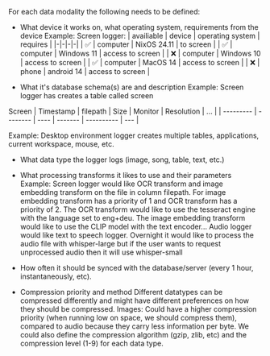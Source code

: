 For each data modality the following needs to be defined:

- What device it works on, what operating system, requirements from the device
  Example:
  Screen logger:
  | availiable | device | operating system | requires |
  |-|-|-|-|
  | ✅ | computer | NixOS 24.11 | to screen |
  | ✅ | computer | Windows 11 | access to screen |
  | ❌ | computer | Windows 10 | access to screen |
  | ✅ | computer | MacOS 14 | access to screen |
  | ❌ | phone | android 14 | access to screen |

- What it's database schema(s) are and description
  Example:
  Screen logger has creates a table called screen

Screen
| Timestamp | filepath | Size | Monitor | Resolution | ... |
| --------- | -------- | ---- | ------- | ---------- | --- |

Example:
Desktop environment logger creates multiple tables, applications, current workspace, mouse, etc.

- What data type the logger logs (image, song, table, text, etc.)
- What processing transforms it likes to use and their parameters
  Example:
  Screen logger would like OCR transform and image embedding transform on the file in column filepath. For image embedding transform has a priority of 1 and OCR transform has a priority of 2. The OCR transform would like to use the tesseract engine with the language set to eng+deu. The image embedding transform would like to use the CLIP model with the text encoder...
  Audio logger would like text to speech logger. Overnight it would like to process the audio file with whisper-large but if the user wants to request unprocessed audio then it will use whisper-small

- How often it should be synced with the database/server (every 1 hour, instantaneously, etc).
- Compression priority and method
  Different datatypes can be compressed differently and might have different preferences on how they should be compressed.
  Images:
  Could have a higher compression priority (when running low on space, we should compress them), compared to audio because they carry less information per byte.
  We could also define the compression algorithm (gzip, zlib, etc) and the compression level (1-9) for each data type.

